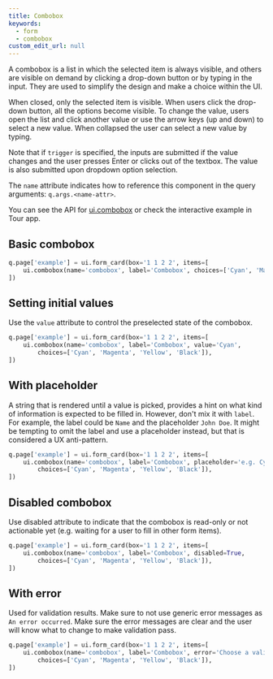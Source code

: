 ```yaml
---
title: Combobox
keywords:
  - form
  - combobox
custom_edit_url: null
---
```


 A combobox is a list in which the selected item is always visible, and others are visible on
 demand by clicking a drop-down button or by typing in the input. They are used to simplify the
 design and make a choice within the UI.

 When closed, only the selected item is visible. When users click the drop-down button, all the
 options become visible. To change the value, users open the list and click another value or use
 the arrow keys (up and down) to select a new value. When collapsed the user can select a new
 value by typing.

 Note that if `trigger` is specified, the inputs are submitted if the value changes and the user presses Enter
 or clicks out of the textbox. The value is also submitted upon dropdown option selection.

The `name` attribute indicates how to reference this component in the query arguments: `q.args.<name-attr>`.

You can see the API for [ui.combobox](/docs/api/ui#combobox) or check the interactive example in Tour app.

## Basic combobox

```py
q.page['example'] = ui.form_card(box='1 1 2 2', items=[
    ui.combobox(name='combobox', label='Combobox', choices=['Cyan', 'Magenta', 'Yellow', 'Black']),
])
```

## Setting initial values

Use the `value` attribute to control the preselected state of the combobox.

```py
q.page['example'] = ui.form_card(box='1 1 2 2', items=[
    ui.combobox(name='combobox', label='Combobox', value='Cyan',
        choices=['Cyan', 'Magenta', 'Yellow', 'Black']),
])
```

## With placeholder

A string that is rendered until a value is picked, provides a hint on what kind of information is expected
to be filled in. However, don't mix it with `label`. For example, the label could be `Name` and
the placeholder `John Doe`. It might be tempting to omit the label and use a placeholder instead, but that
is considered a UX anti-pattern.

```py
q.page['example'] = ui.form_card(box='1 1 2 2', items=[
    ui.combobox(name='combobox', label='Combobox', placeholder='e.g. Cyan',
        choices=['Cyan', 'Magenta', 'Yellow', 'Black']),
])
```

## Disabled combobox

Use disabled attribute to indicate that the combobox is read-only or not actionable yet (e.g.
waiting for a user to fill in other form items).

```py
q.page['example'] = ui.form_card(box='1 1 2 2', items=[
    ui.combobox(name='combobox', label='Combobox', disabled=True,
        choices=['Cyan', 'Magenta', 'Yellow', 'Black']),
])
```

## With error

Used for validation results. Make sure to not use generic error messages as `An error occurred`.
Make sure the error messages are clear and the user will know what to change to make validation
pass.

```py
q.page['example'] = ui.form_card(box='1 1 2 2', items=[
    ui.combobox(name='combobox', label='Combobox', error='Choose a valid color',
        choices=['Cyan', 'Magenta', 'Yellow', 'Black']),
])
```
